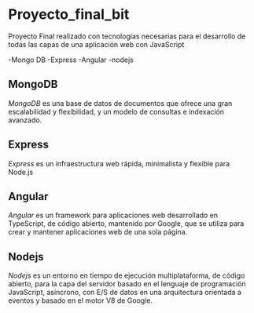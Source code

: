 # Proyecto_final_bit

Proyecto Final realizado con tecnologías necesarias para el desarrollo de todas las capas de una aplicación web con JavaScript 

-Mongo DB
-Express
-Angular 
-nodejs

## MongoDB

*MongoDB* es una base de datos de documentos que ofrece una gran escalabilidad y flexibilidad, y un modelo de consultas e indexación avanzado.

## Express

*Express* es un infraestructura web rápida, minimalista y flexible para Node.js

## Angular

*Angular* es un framework para aplicaciones web desarrollado en TypeScript, de código abierto, mantenido por Google, que se utiliza para crear y mantener aplicaciones web de una sola página.

## Nodejs

*Nodejs* es un entorno en tiempo de ejecución multiplataforma, de código abierto, para la capa del servidor basado en el lenguaje de programación JavaScript, asíncrono, con E/S de datos en una arquitectura orientada a eventos y basado en el motor V8 de Google.